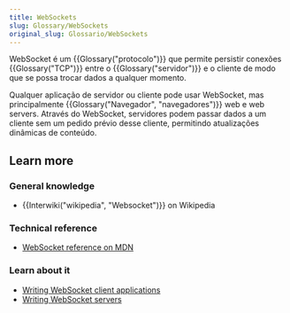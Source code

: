 ```yaml
---
title: WebSockets
slug: Glossary/WebSockets
original_slug: Glossario/WebSockets
---
```


WebSocket é um {{Glossary("protocolo")}} que permite persistir conexões {{Glossary("TCP")}} entre o {{Glossary("servidor")}} e o cliente de modo que se possa trocar dados a qualquer momento.

Qualquer aplicação de servidor ou cliente pode usar WebSocket, mas principalmente {{Glossary("Navegador", "navegadores")}} web e web servers. Através do WebSocket, servidores podem passar dados a um cliente sem um pedido prévio desse cliente, permitindo atualizações dinâmicas de conteúdo.

## Learn more

### General knowledge

- {{Interwiki("wikipedia", "Websocket")}} on Wikipedia

### Technical reference

- [WebSocket reference on MDN](/pt-BR/docs/Web/API/WebSocket)

### Learn about it

- [Writing WebSocket client applications](/pt-BR/docs/WebSockets/Writing_WebSocket_client_applications)
- [Writing WebSocket servers](/pt-BR/docs/WebSockets/Writing_WebSocket_servers)
